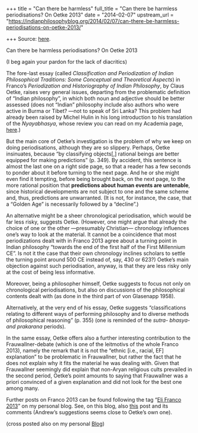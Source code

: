 +++
title = "Can there be harmless"
full_title = "Can there be harmless periodisations? On Oetke 2013"
date = "2014-02-07"
upstream_url = "https://indianphilosophyblog.org/2014/02/07/can-there-be-harmless-periodisations-on-oetke-2013/"

+++
Source: [here](https://indianphilosophyblog.org/2014/02/07/can-there-be-harmless-periodisations-on-oetke-2013/).

Can there be harmless periodisations? On Oetke 2013

(I beg again your pardon for the lack of diacritics)

The fore-last essay (called *Classification and Periodization of Indian
Philosophical Traditions: Some Conceptual and Theoretical Aspects*) in
Franco’s *Periodization and Historiography of Indian Philosophy*, by
Claus Oetke, raises very general issues, departing from the problematic
definition of “Indian philosophy”, in which both noun and adjective
should be better assessed (does not “Indian” philosophy include also
authors who were active in Burma or Tibet? —not to speak of Sri Lanka?
This problem had already been raised by Michel Hulin in his long
introduction to his translation of the *Nyayabhasya*, whose review you
can read on my Academia page,
[here](http://www.academia.edu/1136864/Review_of_M._Angots_edition_and_translation_of_the_Nyayabha_ya "review of Angot").)

But the main core of Oetke’s investigation is the problem of why we keep
on doing periodisations, although they are so slippery. Perhaps, Oetke
insinuates, because “by classifying objects\[,\] rational beings are
better equipped for making predictions” (p. 349). By accident, this
sentence is almost the last one on a right side page, so that a reader
has a few seconds to ponder about it before turning to the next page.
And he or she might even find it tempting, before being brought back, on
the next page, to the more rational position that **predictions about
human events are untenable**, since historical developments are not
subject to one and the same scheme and, thus, predictions are
unwarranted. (It is not, for instance, the case, that a “Golden Age” is
necessarily followed by a “decline”.)

An alternative might be a sheer chronological periodisation, which would
be far less risky, suggests Oetke. (However, one might argue that
already the choice of one or the other —presumably Christian— chronology
influences one’s way to look at the material. It cannot be a coincidence
that most periodizations dealt with in Franco 2013 agree about a turning
point in Indian philosophy “towards the end of the first half of the
First Millennium CE”. Is not it the case that their own chronology
inclines scholars to settle the turning point around 500 CE instead of,
say, 430 or 623?) Oetke’s main objection against such periodisation,
anyway, is that they are less risky only at the cost of being less
informative.

Moreover, being a philosopher himself, Oetke suggests to focus not only
on chronological periodisations, but also on discussions of the
philosophical contents dealt with (as done in the third part of von
Glasenapp 1958).

Alternatively, at the very end of his essay, Oetke suggests
“classifications relating to different ways of performing philosophy and
to diverse methods of philosophical reasoning” (p. 355) (one is reminded
of the *sutra- bhasya- and prakarana* periods).

In the same essay, Oetke offers also a further interesting contribution
to the Frauwallner-debate (which is one of the leitmotivs of the whole
Franco 2013), namely the remark that it is not the “ethnic \[i.e.,
racial, EF\] explanation” to be problematic in Frauwallner, but rather
the fact that he does not explain why it fits the material he was
dealing with. Given that Frauwallner seemingly did explain that
non-Aryan religious cults prevailed in the second period, Oetke’s point
amounts to saying that Frauwallner was a priori convinced of a given
explanation and did not look for the best one among many.

Further posts on Franco 2013 can be found following the tag “[Eli Franco
2013](http://elisafreschi.com/tag/eli-franco-2013/ "Posts about Franco 2013")”
on my personal blog. See, on this blog, also
[this](http://indianphilosophyblog.org/2014/01/03/indian-philosophy-in-one-paragraph/ "Indian Philosophy in One Paragraph")
post and its comments (Andrew’s suggestions seems close to Oetke’s own
one).

(cross posted also on my personal
[Blog](http://elisafreschi.com "Elisa Freschi's Blog"))
